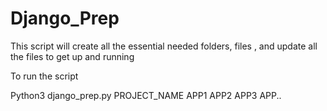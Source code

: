 # Django_Prep

This script will create all the essential needed folders, files , and update all the files to get up and running 

To run the script 

Python3 django_prep.py PROJECT_NAME APP1 APP2 APP3 APP..
